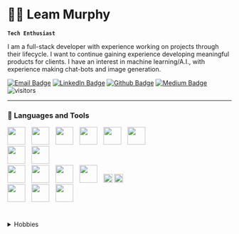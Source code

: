 <h1>👨‍💻 Leam Murphy</h1>

**`Tech Enthusiast`**

I am a full-stack developer with experience working on projects through their lifecycle. I want to continue gaining experience developing meaningful products for clients. I have an interest in machine learning/A.I., with experience making chat-bots and image generation.

[![Email Badge](https://img.shields.io/badge/-Gmail-c14438?style=flat-square&logo=Gmail&logoColor=white&link=mailto:leam.a.murphy@gmail.com)](mailto:leam.a.murphy@gmail.com) [![LinkedIn Badge](https://img.shields.io/badge/-LinkedIn-0A66C2?style=flat-square&logo=linkedin&logoColor=white&link=https://www.linkedin.com/in/leammurphy/)](https://www.linkedin.com/in/leammurphy/) [![Github Badge](https://img.shields.io/badge/-Github-232323?style=flat-square&logo=Github&logoColor=white&link=https://github.com/leammurphy)](https://github.com/leammurphy) [![Medium Badge](https://img.shields.io/badge/-Medium-000000?style=flat-square&logo=Medium&logoColor=white&link=https://medium.com/@leam.a.murphy)](https://medium.com/@leam.a.murphy) ![visitors](https://visitor-badge.laobi.icu/badge?page_id=leammurphy)

---

### 🧰 Languages and Tools

<div>
	<img align-self="left" width="40px" style="padding-right:10px" src="https://cdn.jsdelivr.net/gh/devicons/devicon/icons/javascript/javascript-original.svg" />
	<img align-self="left" width="40px" style="padding-right:10px" src="https://cdn.jsdelivr.net/gh/devicons/devicon/icons/html5/html5-plain-wordmark.svg" />
	<img align-self="left" width="40px" style="padding-right:10px" src="https://cdn.jsdelivr.net/gh/devicons/devicon/icons/css3/css3-plain-wordmark.svg" />
	<img align-self="left" width="40px" style="padding-right:10px" src="https://cdn.jsdelivr.net/gh/devicons/devicon/icons/ruby/ruby-plain-wordmark.svg"  />
	<img align-self="left" width="40px" style="padding-right:10px" src="https://cdn.jsdelivr.net/gh/devicons/devicon/icons/r/r-original.svg"  />
	<img align-self="left" width="40px" style="padding-right:10px" src="https://cdn.jsdelivr.net/gh/devicons/devicon/icons/python/python-original-wordmark.svg"  />

</div>
<div>
	<img align-self-self="left" width="40px" style="padding-right:10px" src="https://cdn.jsdelivr.net/gh/devicons/devicon/icons/linux/linux-original.svg" />
	<img align-self="left" width="40px" style="padding-right:10px" src="https://cdn.jsdelivr.net/gh/devicons/devicon/icons/windows8/windows8-original.svg" />
</div>

<div>
	<img align-self="left" width="40px" style="padding-right:10px" src="https://cdn.jsdelivr.net/gh/devicons/devicon/icons/react/react-original.svg" />
	<img align-self="left" width="40px" style="padding-right:10px" src="https://cdn.jsdelivr.net/gh/devicons/devicon/icons/vuejs/vuejs-original-wordmark.svg"/>
	<img align-self="left" width="40px" style="padding-right:10px" src="https://cdn.jsdelivr.net/gh/devicons/devicon/icons/nodejs/nodejs-plain-wordmark.svg"/>
	<img align-self="left" width="40px" style="padding-right:10px" src="https://cdn.jsdelivr.net/gh/devicons/devicon/icons/postgresql/postgresql-plain-wordmark.svg"  />
	<img height="20" src="https://img.shields.io/badge/-Cypress-17202C?style=flat&logo=Cypress&logoColor=white">
	<img height="20" src="https://img.shields.io/badge/-Chart.js-FF6384?style=flat&logo=Chart.js&logoColor=white">
		
</div>

<div>
	<img align-self="left" width="40px" style="padding-right:10px" src="https://cdn.jsdelivr.net/gh/devicons/devicon/icons/vscode/vscode-original.svg">
	<img align-self="left" width="40px" style="padding-right:10px" src="https://cdn.jsdelivr.net/gh/devicons/devicon/icons/git/git-plain-wordmark.svg">
	<img align-self="left" width="40px" style="padding-right:10px" src="https://cdn.jsdelivr.net/gh/devicons/devicon/icons/bitbucket/bitbucket-original.svg">
</div>

#


<details closed>
<summary>Hobbies</summary>
	<h2>Photography</h2>
	I shoot film photography on a <a href="https://medium.com/@leam.a.murphy/pursuing-a-deeper-appreciation-the-story-of-my-camera-602dbdf6084f">Pentax K1000</a>. 
	I also take digital photography using a Sony a7. 
	<h2>Books</h2>
	I love to read. My current favorite genre is fantasy, though I do read a large variety. 
	I am currently reading I Claudius by Robert Graves and Northanger Abbey by Jane Austen.
	As far as coding goes, I am currently reading an Introduction to Algorithms and Data Structures.
	<h2>Fitness</h2>
	Health is wealth, so they say. I love to do activities like bouldering, as well as trying different fitness protocols. I am currently 4 months into a calisthenic workout plan.
</details>
